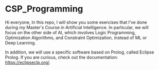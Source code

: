 # CSP_Programming

Hi everyone,
In this repo, I will show you some exercises that I've done during my Master's Course in Artificial Intelligence. In particular, we will focus on the other side of AI, which involves Logic Programming, Optimization Algorithms, and Constraint Optimization, instead of ML or Deep Learning.

In addition, we will use a specific software based on Prolog, called Eclipse Prolog. If you are curious, check out the documentation: https://eclipseclp.org/.
